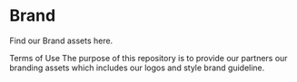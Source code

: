 # Brand
Find our Brand assets here.

Terms of Use
The purpose of this repository is to provide our partners our branding assets which includes our logos and style brand guideline. 

